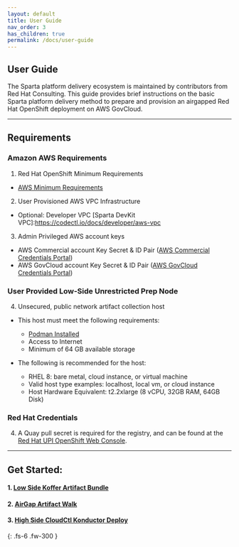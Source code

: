 ```yaml
---
layout: default
title: User Guide
nav_order: 3
has_children: true
permalink: /docs/user-guide
---
```


## User Guide
The Sparta platform delivery ecosystem is maintained by contributors from Red Hat Consulting.
This guide provides brief instructions on the basic Sparta platform delivery method to prepare and provision an airgapped Red Hat OpenShift deployment on AWS GovCloud.

----------------------------------------------------------------
## Requirements

### Amazon AWS Requirements
    
  1. Red Hat OpenShift Minimum Requirements    
  - [AWS Minimum Requirements](https://tinyurl.com/yyb89pec)
  2. User Provisioned AWS VPC Infrastructure    
  - Optional: Developer VPC [Sparta DevKit VPC]:https://codectl.io/docs/developer/aws-vpc
    
  3. Admin Privileged AWS account keys    
  - AWS Commercial account Key Secret & ID Pair ([AWS Commercial Credentials Portal])    
  - AWS GovCloud account Key Secret & ID Pair ([AWS GovCloud Credentials Portal])    

### User Provided Low-Side Unrestricted Prep Node    
  4. Unsecured, public network artifact collection host    
  - This host must meet the following requirements:    
    - [Podman Installed]    
    - Access to Internet    
    - Minimum of 64 GB available storage    
    
  - The following is recommended for the host:    
    - RHEL 8: bare metal, cloud instance, or virtual machine    
    - Valid host type examples: localhost, local vm, or cloud instance    
    - Host Hardware Equivalent: t2.2xlarge (8 vCPU, 32GB RAM, 64GB Disk)    

### Red Hat Credentials    
  4. A Quay pull secret is required for the registry, and can be found at the [Red Hat UPI OpenShift Web Console].    

----------------------------------------------------------------
## Get Started:    
####  1. [Low Side Koffer Artifact Bundle](https://codectl.io/docs/user-guide/bundle)
####  2. [AirGap Artifact Walk](https://codectl.io/docs/user-guide/airgap)
####  3. [High Side CloudCtl Konductor Deploy](https://codectl.io/docs/user-guide/deploy)

[RH CoreOS]:https://mirror.openshift.com/pub/openshift-v4/x86_64/dependencies/rhcos/latest/latest
[Podman Installed]:https://podman.io/getting-started/installation.html
[Red Hat UPI OpenShift Web Console]:https://cloud.redhat.com/openshift/install/metal/user-provisioned
[AWS GovCloud Credentials Portal]:https://console.amazonaws-us-gov.com/iam/home#/security_credentials

[AWS Commercial Credentials Portal]:https://console.aws.amazon.com/iam/home#/security_credentials
[RHEL 8]:https://access.redhat.com/downloads/content/479/ver=/rhel---8/8.2/x86_64/product-software

{: .fs-6 .fw-300 }
